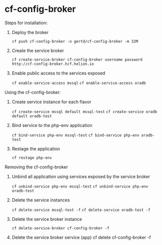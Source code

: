 # cf-config-broker

Steps for installation:

1.  Deploy the broker

    ```cf push cf-config-broker -o gertd/cf-config-broker -m 32M```

2.  Create the service broker

    ```cf create-service-broker cf-config-broker username password http://cf-config-broker.hcf.helion.io```

3.  Enable public access to the services exposed

    ```cf enable-service-access mssql```
    ```cf enable-service-access oradb```

Using the cf-config-broker:

1.  Create service instance for each flavor

    ```cf create-service mssql default mssql-test```
    ```cf create-service oradb default oradb-test```

2.  Bind service to the php-env application

    ```cf bind-service php-env mssql-test```
    ```cf bind-service php-env oradb-test```

3.  Restage the application

    ```cf restage php-env```

Removing the cf-config-broker

1.  Unbind all application using services exposed by the service broker

    ```cf unbind-service php-env mssql-test```
    ```cf unbind-service php-env oradb-test```

2.  Delete the service instances

    ```cf delete-service mssql-test -f```
    ```cf delete-service oradb-test -f```

3.  Delete the service broker instance 

    ```cf delete-service-broker cf-config-broker -f```

4.  Delete the service broker service (app)
    cf delete cf-config-broker -f
